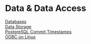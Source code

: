 # Data & Data Access

[Databases](databases.org)  
[Data Storage](dataStorage.md)  
[PostgreSQL Commit Timestamps](postgresqlTrackCommitTimestamp.md)  
[ODBC on Linux](odbcOnLinux.md)  
